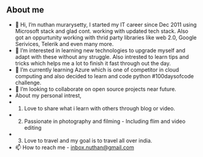 ## __About me__

- 👋 Hi, I’m nuthan murarysetty, I started my IT career since Dec 2011 using Microsoft stack and glad cont. working with updated tech stack. Also got an oppurtunity working with thrid party libraries like web 2.0, Google Serivices, Telerik and even many more.
- 👀 I’m interested in learning new technologies to upgrade myself and adapt with these without any struggle. Also intrested to learn tips and tricks which helps me a lot to finish it fast through out the day.
- 🌱 I’m currently learning Azure which is one of competitor in cloud computing and also decided to learn and code python #100daysofcode challenge.
- 💞️ I’m looking to collaborate on open source projects near future.
- About my personal intrest, 
-   1. Love to share what i learn with others through blog or video.
-   2. Passionate in photography and filming - Including flim and video editing
-   3. Love to travel and my goal is to travel all over india.
- 📫 How to reach me - inbox.nuthan@gmail.com

<!---
nuthanm/nuthanm is a ✨ special ✨ repository because its `README.md` (this file) appears on your GitHub profile.
You can click the Preview link to take a look at your changes.
--->
